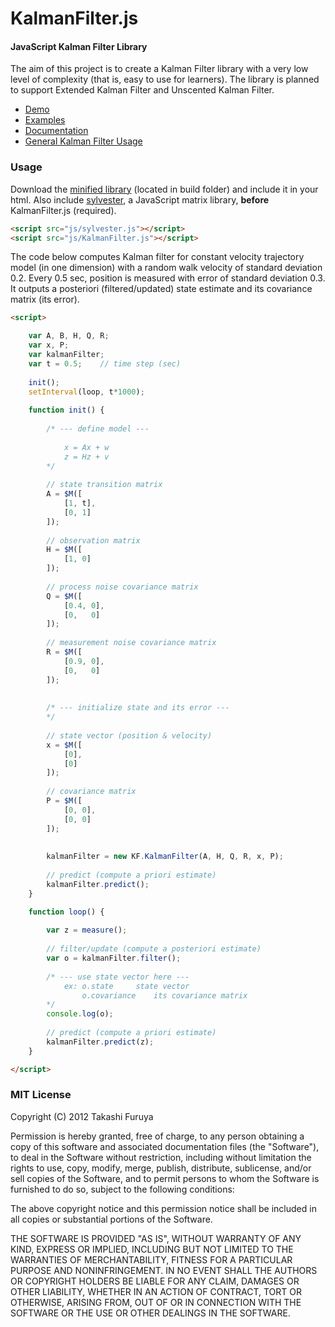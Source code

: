 KalmanFilter.js
===============

#### JavaScript Kalman Filter Library ####

The aim of this project is to create a Kalman Filter library with a very low level of complexity (that is, easy to use for learners).
The library is planned to support Extended Kalman Filter and Unscented Kalman Filter.

* [Demo]()
* [Examples]()
* [Documentation]()
* [General Kalman Filter Usage]()

### Usage ###

Download the [minified library](http://takfuruya.github.com/KalmanFilter.js/build/KalmanFilter.js) (located in build folder) and include it in your html.
Also include [sylvester](http://sylvester.jcoglan.com/), a JavaScript matrix library, **before** KalmanFilter.js (required).

```html
<script src="js/sylvester.js"></script>
<script src="js/KalmanFilter.js"></script>
```

The code below computes Kalman filter for constant velocity trajectory model (in one dimension) with a random walk velocity of standard deviation 0.2.
Every 0.5 sec, position is measured with error of standard deviation 0.3.
It outputs a posteriori (filtered/updated) state estimate and its covariance matrix (its error).

```html
<script>

	var A, B, H, Q, R;
	var x, P;
	var kalmanFilter;
	var t = 0.5;	// time step (sec)
	
	init();
	setInterval(loop, t*1000);
	
	function init() {
		
		/* --- define model ---
		
			x = Ax + w
			z = Hz + v
		*/
		
		// state transition matrix
		A = $M([
			[1, t], 
			[0, 1]
		]);
		
		// observation matrix
		H = $M([
			[1, 0]
		]);
		
		// process noise covariance matrix
		Q = $M([
			[0.4, 0],
			[0,   0]
		]);
		
		// measurement noise covariance matrix
		R = $M([
			[0.9, 0],
			[0,   0]
		]);
		
		
		/* --- initialize state and its error ---
		*/
		
		// state vector (position & velocity)
		x = $M([
			[0],
			[0]
		]);
		
		// covariance matrix
		P = $M([
			[0, 0],
			[0, 0]
		]);
		
		
		kalmanFilter = new KF.KalmanFilter(A, H, Q, R, x, P);
		
		// predict (compute a priori estimate)
		kalmanFilter.predict();
	}

	function loop() {
		
		var z = measure();
		
		// filter/update (compute a posteriori estimate)
		var o = kalmanFilter.filter();
		
		/* --- use state vector here ---
			ex:	o.state		state vector
				o.covariance	its covariance matrix
		*/
		console.log(o);
		
		// predict (compute a priori estimate)
		kalmanFilter.predict(z);
	}

</script>
```

### MIT License ###

Copyright (C) 2012 Takashi Furuya

Permission is hereby granted, free of charge, to any person obtaining a copy of this software and associated documentation files (the "Software"), to deal in the Software without restriction, including without limitation the rights to use, copy, modify, merge, publish, distribute, sublicense, and/or sell copies of the Software, and to permit persons to whom the Software is furnished to do so, subject to the following conditions:

The above copyright notice and this permission notice shall be included in all copies or substantial portions of the Software.

THE SOFTWARE IS PROVIDED "AS IS", WITHOUT WARRANTY OF ANY KIND, EXPRESS OR IMPLIED, INCLUDING BUT NOT LIMITED TO THE WARRANTIES OF MERCHANTABILITY, FITNESS FOR A PARTICULAR PURPOSE AND NONINFRINGEMENT. IN NO EVENT SHALL THE AUTHORS OR COPYRIGHT HOLDERS BE LIABLE FOR ANY CLAIM, DAMAGES OR OTHER LIABILITY, WHETHER IN AN ACTION OF CONTRACT, TORT OR OTHERWISE, ARISING FROM, OUT OF OR IN CONNECTION WITH THE SOFTWARE OR THE USE OR OTHER DEALINGS IN THE SOFTWARE.

